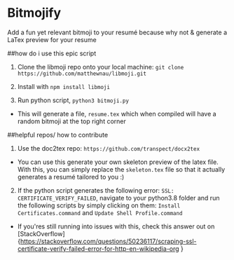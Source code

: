# Bitmojify
Add a fun yet relevant bitmoji to your resumé because why not &amp; generate a LaTex preview for your resume 

##how do i use this epic script
1. Clone the libmoji repo onto your local machine: 
    `git clone https://github.com/matthewnau/libmoji.git`
    
2. Install with `npm install libmoji`
3. Run python script, `python3 bitmoji.py`
- This will generate a file, `resume.tex` which when compiled will have a random bitmoji at the top right corner 


##helpful repos/ how to contribute 
1. Use the doc2tex repo: `https://github.com/transpect/docx2tex`
- You can use this generate your own skeleton preview of the latex file. With this, you can simply replace the `skeleton.tex` file
so that it actually generates a resumé tailored to you :)

2. If the python script generates the following error: `SSL: CERTIFICATE_VERIFY_FAILED`, 
navigate to your python3.8 folder and run the following scripts by simply clicking on them:
`Install Certificates.command` and
`Update Shell Profile.command`

- If you'res still running into issues with this, check this answer out on [StackOverflow] {https://stackoverflow.com/questions/50236117/scraping-ssl-certificate-verify-failed-error-for-http-en-wikipedia-org
} 

